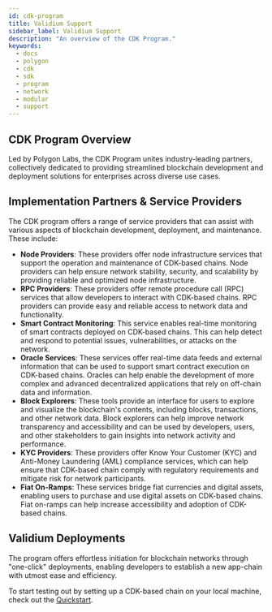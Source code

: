 ```yaml
---
id: cdk-program
title: Validium Support
sidebar_label: Validium Support
description: "An overview of the CDK Program."
keywords:
  - docs
  - polygon
  - cdk
  - sdk
  - program
  - network
  - modular
  - support
---
```


## CDK Program Overview

Led by Polygon Labs, the CDK Program unites industry-leading partners, collectively dedicated to providing streamlined blockchain development and deployment solutions for enterprises across diverse use cases.

## Implementation Partners & Service Providers

The CDK program offers a range of service providers that can assist with various aspects of blockchain development, deployment, and maintenance. These include:

- **Node Providers**: These providers offer node infrastructure services that support the operation and maintenance of CDK-based chains. Node providers can help ensure network stability, security, and scalability by providing reliable and optimized node infrastructure.
- **RPC Providers**: These providers offer remote procedure call (RPC) services that allow developers to interact with CDK-based chains. RPC providers can provide easy and reliable access to network data and functionality.
- **Smart Contract Monitoring**: This service enables real-time monitoring of smart contracts deployed on CDK-based chains. This can help detect and respond to potential issues, vulnerabilities, or attacks on the network.
- **Oracle Services**: These services offer real-time data feeds and external information that can be used to support smart contract execution on CDK-based chains. Oracles can help enable the development of more complex and advanced decentralized applications that rely on off-chain data and information.
- **Block Explorers**: These tools provide an interface for users to explore and visualize the blockchain's contents, including blocks, transactions, and other network data. Block explorers can help improve network transparency and accessibility and can be used by developers, users, and other stakeholders to gain insights into network activity and performance.
- **KYC Providers**: These providers offer Know Your Customer (KYC) and Anti-Money Laundering (AML) compliance services, which can help ensure that CDK-based chain comply with regulatory requirements and mitigate risk for network participants.
- **Fiat On-Ramps**: These services bridge fiat currencies and digital assets, enabling users to purchase and use digital assets on CDK-based chains. Fiat on-ramps can help increase accessibility and adoption of CDK-based chains.

## Validium Deployments

The program offers effortless initiation for blockchain networks through "one-click" deployments, enabling developers to establish a new app-chain with utmost ease and efficiency.

To start testing out by setting up a CDK-based chain on your local machine, check out the [Quickstart](/docs/cdk/quickstart.md).
